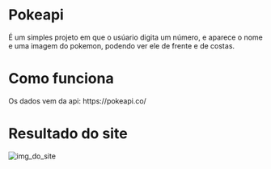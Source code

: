 # Pokeapi

<p>É um simples projeto em que o usúario digita um número, e aparece o nome e uma imagem do pokemon, podendo ver ele de frente e de costas.</p>

# Como funciona

<p>Os dados vem da api: https://pokeapi.co/</p>

# Resultado do site

![img_do_site](https://github.com/user-attachments/assets/0af38788-cf8b-40c3-91da-37d5061b965c)

